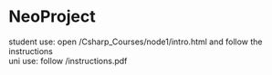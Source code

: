 # NeoProject<br>
student use: open /Csharp_Courses/node1/intro.html and follow the instructions<br>
uni use: follow /instructions.pdf<br>
